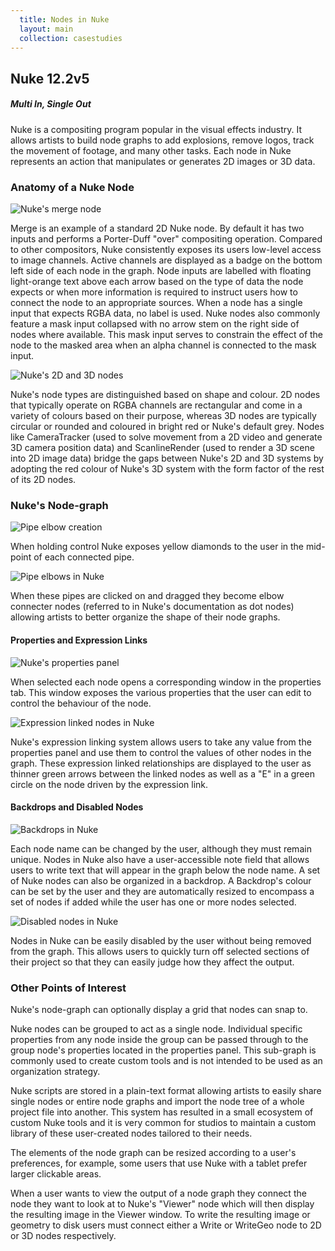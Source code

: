 ```yaml
---
  title: Nodes in Nuke
  layout: main
  collection: casestudies
---
```


## Nuke 12.2v5

##### Multi In, Single Out

Nuke is a compositing program popular in the visual effects industry. It allows artists to build node graphs to add explosions, remove logos, track the movement of footage, and many other tasks. Each node in Nuke represents an action that manipulates or generates 2D images or 3D data.

### Anatomy of a Nuke Node

![Nuke's merge node](../img/casestudies/nuke/nuke-node.png)

Merge is an example of a standard 2D Nuke node.  By default it has two inputs and performs a Porter-Duff "over" compositing operation. Compared to other compositors, Nuke consistently exposes its users low-level access to image channels. Active channels are displayed as a badge on the bottom left side of each node in the graph. Node inputs are labelled with floating light-orange text above each arrow based on the type of data the node expects or when more information is required to instruct users how to connect the node to an appropriate sources. When a node has a single input that expects RGBA data, no label is used. Nuke nodes also commonly feature a mask input collapsed with no arrow stem on the right side of nodes where available. This mask input serves to constrain the effect of the node to the masked area when an alpha channel is connected to the mask input.

![Nuke's 2D and 3D nodes](../img/casestudies/nuke/nuke-3D.png)

Nuke's node types are distinguished based on shape and colour. 2D nodes that typically operate on RGBA channels are rectangular and come in a variety of colours based on their purpose, whereas 3D nodes are typically circular or rounded and coloured in bright red or Nuke's default grey. Nodes like CameraTracker (used to solve movement from a 2D video and generate 3D camera position data) and ScanlineRender (used to render a 3D scene into 2D image data) bridge the gaps between Nuke's 2D and 3D systems by adopting the red colour of Nuke's 3D system with the form factor of the rest of its 2D nodes.

### Nuke's Node-graph

![Pipe elbow creation](../img/casestudies/nuke/nuke-elbow-create.png)

When holding control Nuke exposes yellow diamonds to the user in the mid-point of each connected pipe.

![Pipe elbows in Nuke](../img/casestudies/nuke/nuke-elbow.png)

When these pipes are clicked on and dragged they become elbow connecter nodes (referred to in Nuke's documentation as dot nodes) allowing artists to better organize the shape of their node graphs.

#### Properties and Expression Links

![Nuke's properties panel](../img/casestudies/nuke/nuke-properties.png)

When selected each node opens a corresponding window in the properties tab. This window exposes the various properties that the user can edit to control the behaviour of the node.

![Expression linked nodes in Nuke](../img/casestudies/nuke/nuke-expressionlink.png)

Nuke's expression linking system allows users to take any value from the properties panel and use them to control the values of other nodes in the graph.  These expression linked relationships are displayed to the user as thinner green arrows between the linked nodes as well as a "E" in a green circle on the node driven by the expression link.

#### Backdrops and Disabled Nodes

![Backdrops in Nuke](../img/casestudies/nuke/nuke-backdrop.png)

Each node name can be changed by the user, although they must remain unique.  Nodes in Nuke also have a user-accessible note field that allows users to write text that will appear in the graph below the node name.  A set of Nuke nodes can also be organized in a backdrop.  A Backdrop's colour can be set by the user and they are automatically resized to encompass a set of nodes if added while the user has one or more nodes selected.

![Disabled nodes in Nuke](../img/casestudies/nuke/nuke-disabled-node.png)

Nodes in Nuke can be easily disabled by the user without being removed from the graph.  This allows users to quickly turn off selected sections of their project so that they can easily judge how they affect the output.

### Other Points of Interest

Nuke's node-graph can optionally display a grid that nodes can snap to.

Nuke nodes can be grouped to act as a single node.  Individual specific properties from any node inside the group can be passed through to the group node's properties located in the properties panel.  This sub-graph is commonly used to create custom tools and is not intended to be used as an organization strategy.

Nuke scripts are stored in a plain-text format allowing artists to easily share single nodes or entire node graphs and import the node tree of a whole project file into another.  This system has resulted in a small ecosystem of custom Nuke tools and it is very common for studios to maintain a custom library of these user-created nodes tailored to their needs.

The elements of the node graph can be resized according to a user's preferences, for example, some users that use Nuke with a tablet prefer larger clickable areas.

When a user wants to view the output of a node graph they connect the node they want to look at to Nuke's "Viewer" node which will then display the resulting image in the Viewer window.  To write the resulting image or geometry to disk users must connect either a Write or WriteGeo node to 2D or 3D nodes respectively.

